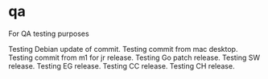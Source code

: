 # qa
For QA testing purposes

Testing Debian update of commit.
Testing commit from mac desktop.
Testing commit from m1 for jr release.
Testing Go patch release.
Testing SW release.
Testing EG release.
Testing CC release.
Testing CH release.
